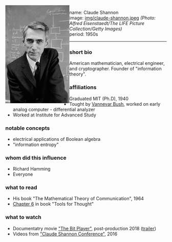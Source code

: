 <img align="left" width="200" src="img/claude-shannon.jpeg">

name: Claude Shannon </br>
image: [img/claude-shannon.jpeg](img/claude-shannon.jpeg) _(Photo: Alfred Eisenstaedt/The LIFE Picture Collection/Getty Images)_</br>
period: 1950s </br>

------

### short bio
American mathematician, electrical engineer, and cryptographer. 
Founder of "information theory".

### affiliations
 - Graduated MIT (Ph.D), 1940
 - Tought by [Vannevar Bush](vannevar-bush.md), worked on early analog computer - differential analyzer
 - Worked at Institute for Advanced Study

### notable concepts
 - electrical applications of Boolean algebra
 - "information entropy"

### whom did this influence
 - Richard Hamming
 - Everyone

### what to read
 - His book "The Mathematical Theory of Communication", 1964
 - [Chapter 6](http://www.rheingold.com/texts/tft/06.html#Chap06) in book "Tools for Thought"

### what to watch
 - Documentatry movie ["The Bit Player"](https://www.imdb.com/title/tt5015534/), post-production 2018 ([trailer](https://vimeo.com/288625027))
 - Videos from ["Claude Shannon Conference"](https://www.youtube.com/playlist?list=PLZ4JlAKnv384PiK8mUd4SmzC5BwMbnfUY), 2016
